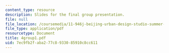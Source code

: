 ```yaml
---
content_type: resource
description: Slides for the final group presentation.
file: null
file_location: /coursemedia/11-946j-beijing-urban-design-studio-summer-2004/7ec9fb2faba277c8933085910c8cc611_4group1.pdf
file_type: application/pdf
resourcetype: Document
title: 4group1.pdf
uid: 7ec9fb2f-aba2-77c8-9330-85910c8cc611
---
```

